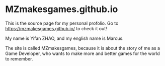# MZmakesgames.github.io

This is the source page for my personal profolio.  Go to https://mzmakesgames.github.io/ to check it out!

My name is Yifan ZHAO, and my english name is Marcus. 

The site is called MZmakesgames, because it is about the story of me as a Game Developer, 
who wants to make more and better games for the world to remember.

